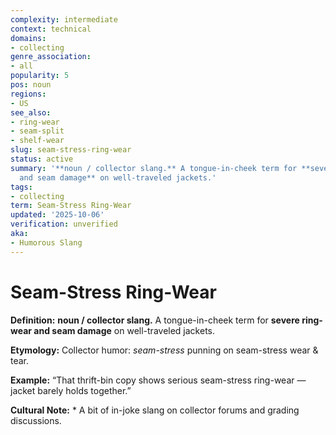 ```yaml
---
complexity: intermediate
context: technical
domains:
- collecting
genre_association:
- all
popularity: 5
pos: noun
regions:
- US
see_also:
- ring-wear
- seam-split
- shelf-wear
slug: seam-stress-ring-wear
status: active
summary: '**noun / collector slang.** A tongue-in-cheek term for **severe ring-wear
  and seam damage** on well-traveled jackets.'
tags:
- collecting
term: Seam-Stress Ring-Wear
updated: '2025-10-06'
verification: unverified
aka:
- Humorous Slang
---
```


# Seam-Stress Ring-Wear

**Definition:** **noun / collector slang.** A tongue-in-cheek term for **severe ring-wear and seam damage** on well-traveled jackets.

**Etymology:** Collector humor: *seam-stress* punning on seam-stress wear & tear.

**Example:** “That thrift-bin copy shows serious seam-stress ring-wear — jacket barely holds together.”

**Cultural Note:** * A bit of in-joke slang on collector forums and grading discussions.

